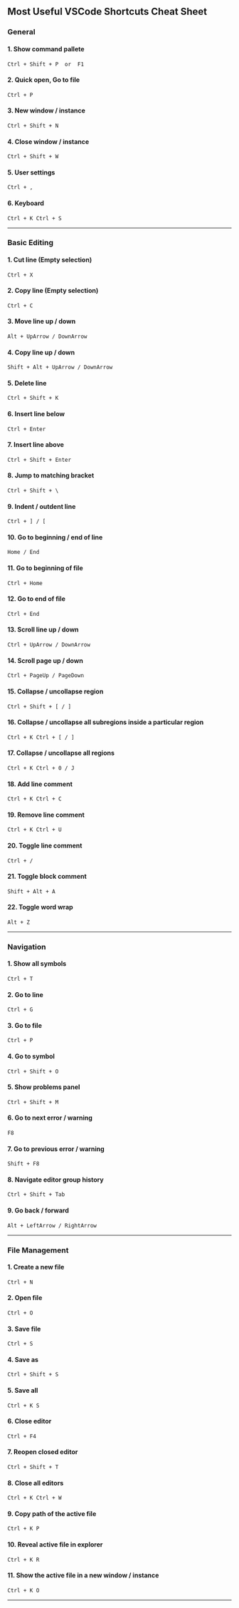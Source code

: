 ## Most Useful VSCode Shortcuts Cheat Sheet

### General

#### 1. Show command pallete 
    Ctrl + Shift + P  or  F1

#### 2. Quick open, Go to file
    Ctrl + P 

#### 3. New window / instance
    Ctrl + Shift + N    

#### 4. Close window / instance
    Ctrl + Shift + W

#### 5. User settings 
    Ctrl + ,
    
#### 6. Keyboard 
    Ctrl + K Ctrl + S

---

### Basic Editing

#### 1. Cut line (Empty selection) 
    Ctrl + X

#### 2. Copy line (Empty selection)
    Ctrl + C 

#### 3. Move line up / down
    Alt + UpArrow / DownArrow   

#### 4. Copy line up / down
    Shift + Alt + UpArrow / DownArrow  

#### 5. Delete line 
    Ctrl + Shift + K
    
#### 6. Insert line below 
    Ctrl + Enter

#### 7. Insert line above 
    Ctrl + Shift + Enter

#### 8. Jump to matching bracket 
    Ctrl + Shift + \

#### 9. Indent / outdent line
    Ctrl + ] / [

#### 10. Go to beginning / end of line
    Home / End

#### 11. Go to beginning of file
    Ctrl + Home

#### 12. Go to end of file
    Ctrl + End

#### 13. Scroll line up / down
    Ctrl + UpArrow / DownArrow  

#### 14. Scroll page up / down
    Ctrl + PageUp / PageDown

#### 15. Collapse / uncollapse region
    Ctrl + Shift + [ / ]

#### 16. Collapse / uncollapse all subregions inside a particular region
    Ctrl + K Ctrl + [ / ]

#### 17. Collapse / uncollapse all regions
    Ctrl + K Ctrl + 0 / J

#### 18. Add line comment
    Ctrl + K Ctrl + C

#### 19. Remove line comment
    Ctrl + K Ctrl + U

#### 20. Toggle line comment
    Ctrl + /

#### 21. Toggle block comment
    Shift + Alt + A

#### 22. Toggle word wrap
    Alt + Z

---

### Navigation

#### 1. Show all symbols
    Ctrl + T

#### 2. Go to line
    Ctrl + G 

#### 3. Go to file
    Ctrl + P 

#### 4. Go to symbol
    Ctrl + Shift + O

#### 5. Show problems panel 
    Ctrl + Shift + M
    
#### 6. Go to next error / warning
    F8

#### 7. Go to previous error / warning
    Shift + F8

#### 8. Navigate editor group history
    Ctrl + Shift + Tab

#### 9. Go back / forward
    Alt + LeftArrow / RightArrow

---

### File Management

#### 1. Create a new file
    Ctrl + N

#### 2. Open file
    Ctrl + O 

#### 3. Save file
    Ctrl + S 

#### 4. Save as
    Ctrl + Shift + S

#### 5. Save all
    Ctrl + K S
    
#### 6. Close editor
    Ctrl + F4

#### 7. Reopen closed editor
    Ctrl + Shift + T

#### 8. Close all editors
    Ctrl + K Ctrl + W

#### 9. Copy path of the active file
    Ctrl + K P

#### 10. Reveal active file in explorer
    Ctrl + K R

#### 11. Show the active file in a new window / instance
    Ctrl + K O

---